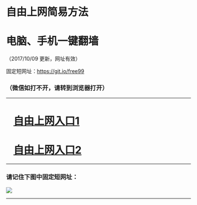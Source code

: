 ﻿# 自由上网简易方法

# 电脑、手机一键翻墙

（2017/10/09 更新，网址有效）

固定短网址：https://git.io/free99

### （微信如打不开，请转到浏览器打开）


***





# &nbsp;&nbsp; <a href="http://ft94201379.fwq-tz-1001.info/fwqtz01.html?t=100900111942 " target="_blank">自由上网入口1</a>
# &nbsp;&nbsp; <a href="http://ft178253092.fwq-tz-1002.info/fwqtz02.html?t=100900122646 " target="_blank">自由上网入口2</a>
***

### 请记住下图中固定短网址：

<img src="https://s3-us-west-2.amazonaws.com/fwq-1001/yjfq-20170905okok.png" /> 


***

